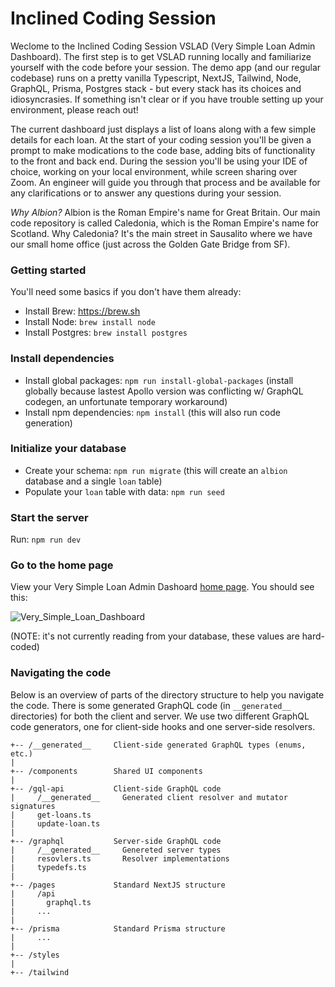 # Inclined Coding Session

Weclome to the Inclined Coding Session VSLAD (Very Simple Loan Admin Dashboard). The first step is to get VSLAD running locally and familiarize yourself with the code before your session. The demo app (and our regular codebase) runs on a pretty vanilla Typescript, NextJS, Tailwind, Node, GraphQL, Prisma, Postgres stack - but every stack has its choices and idiosyncrasies. If something isn't clear or if you have trouble setting up your environment, please reach out!

The current dashboard just displays a list of loans along with a few simple details for each loan. At the start of your coding session you'll be given a prompt to make modications to the code base, adding bits of functionality to the front and back end. During the session you'll be using your IDE of choice, working on your local environment, while screen sharing over Zoom. An engineer will guide you through that process and be available for any clarifications or to answer any questions during your session.

*Why Albion?*
Albion is the Roman Empire's name for Great Britain. Our main code repository is called Caledonia, which is the Roman Empire's name for Scotland. Why Caledonia? It's the main street in Sausalito where we have our small home office (just across the Golden Gate Bridge from SF).

### Getting started

You'll need some basics if you don't have them already:
- Install Brew: https://brew.sh
- Install Node: `brew install node`
- Install Postgres: `brew install postgres`

### Install dependencies

- Install global packages: `npm run install-global-packages` (install globally because lastest Apollo version was conflicting w/ GraphQL codegen, an unfortunate temporary workaround)
- Install npm dependencies: `npm install` (this will also run code generation)

### Initialize your database

- Create your schema: `npm run migrate` (this will create an `albion` database and a single `loan` table)
- Populate your `loan` table with data: `npm run seed`

### Start the server

Run: `npm run dev`

### Go to the home page 

View your Very Simple Loan Admin Dashoard [home page](http://localhost:3000). You should see this:

![Very_Simple_Loan_Dashboard](https://user-images.githubusercontent.com/33855/133516456-84bc282e-8206-4848-9fce-497a941df4c7.png)

(NOTE: it's not currently reading from your database, these values are hard-coded)

### Navigating the code

Below is an overview of parts of the directory structure to help you navigate the code. There is some generated GraphQL code (in `__generated__` directories) for both the client and server. We use two different GraphQL code generators, one for client-side hooks and one server-side resolvers.

```
+-- /__generated__     Client-side generated GraphQL types (enums, etc.)
|
+-- /components        Shared UI components
|
+-- /gql-api           Client-side GraphQL code
|     /__generated__     Generated client resolver and mutator signatures
|     get-loans.ts             
|     update-loan.ts
|
+-- /graphql           Server-side GraphQL code
|     /__generated__     Genereted server types
|     resovlers.ts       Resolver implementations
|     typedefs.ts
|
+-- /pages             Standard NextJS structure
|     /api
|       graphql.ts
|     ...
|    
+-- /prisma            Standard Prisma structure
|     ...
|
+-- /styles
|
+-- /tailwind
```
